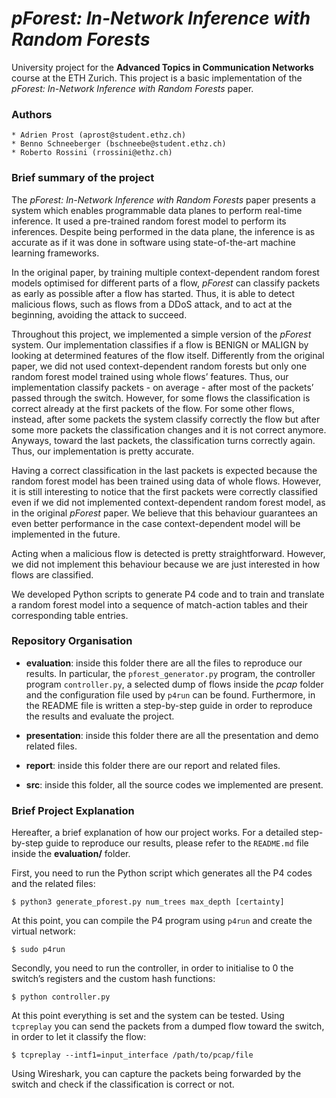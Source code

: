 # ***pForest: In-Network Inference with Random Forests***

University project for the **Advanced Topics in Communication Networks** course at the ETH Zurich. This project is a basic implementation of the *pForest: In-Network Inference with Random Forests* paper.

### Authors

    * Adrien Prost (aprost@student.ethz.ch)
    * Benno Schneeberger (bschneebe@student.ethz.ch)
    * Roberto Rossini (rrossini@ethz.ch)

### Brief summary of the project

The *pForest: In-Network Inference with Random Forests* paper presents a system which enables programmable data planes to perform real-time inference. It used a pre-trained random forest model to perform its inferences. Despite being performed in the data plane, the inference is as accurate as if it was done in software using state-of-the-art machine learning frameworks.

In the original paper, by training multiple context-dependent random forest models optimised for different parts of a flow, *pForest* can classify packets as early as possible after a flow has started. Thus, it is able to detect malicious flows, such as flows from a DDoS attack, and to act at the beginning, avoiding the attack to succeed. 

Throughout this project, we implemented a simple version of the *pForest* system. Our implementation classifies if a flow is BENIGN or MALIGN by looking at determined features of the flow itself. Differently from the original paper, we did not used context-dependent random forests but only one random forest model trained using whole flows’ features. Thus, our implementation classify packets - on average - after most of the packets’ passed through the switch. However, for some flows the classification is correct already at the first packets of the flow. For some other flows, instead, after some packets the system classify correctly the flow but  after some more packets the classification changes and it is not correct anymore. Anyways, toward the last packets, the classification turns correctly again. Thus, our implementation is pretty accurate. 

Having a correct classification in the last packets is expected because the random forest model has been trained using data of whole flows. However, it is still interesting to notice that the first packets were correctly classified even if we did not implemented context-dependent random forest model, as in the original *pForest* paper. We believe that this behaviour guarantees an even better performance in the case context-dependent model will be implemented in the future.

Acting when a malicious flow is detected is pretty straightforward. However, we did not implement this behaviour because we are just interested in how flows are classified.

We developed Python scripts to generate P4 code and to train and translate a random forest model into a sequence of match-action tables and their corresponding table entries.

### Repository Organisation

* **evaluation**: inside this folder there are all the files to reproduce our results. In particular, the `pforest_generator.py` program, the controller program `controller.py`, a selected dump of flows inside the *pcap* folder and the configuration file used by `p4run` can be found. Furthermore, in the README file is written a step-by-step guide in order to reproduce the results and evaluate the project.

* **presentation**: inside this folder there are all the presentation and demo related files.

* **report**: inside this folder there are our report and related files.

* **src**: inside this folder, all the source codes we implemented are present.

### Brief Project Explanation

Hereafter, a brief explanation of how our project works. For a detailed step-by-step guide to reproduce our results, please refer to the `README.md` file inside the **evaluation/** folder.

First, you need to run the Python script which generates all the P4 codes and the related files: 

`$ python3 generate_pforest.py num_trees max_depth [certainty]`

At this point, you can compile the P4 program using `p4run` and create the virtual network: 

`$ sudo p4run`

Secondly, you need to run the controller, in order to initialise to 0 the switch’s registers and the custom hash functions:

`$ python controller.py`

At this point everything is set and the system can be tested. Using `tcpreplay` you can send the packets from a dumped flow toward the switch, in order to let it classify the flow:

`$ tcpreplay --intf1=input_interface /path/to/pcap/file`

Using Wireshark, you can capture the packets being forwarded by the switch and check if the classification is correct or not.



